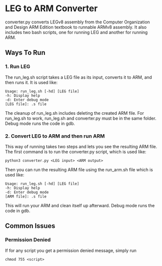 # LEG to ARM Converter
converter.py converts LEGv8 assembly from the Computer Organization and Design ARM Edition textbook to runnable ARMv8 assembly. It also includes two bash scripts, one for running LEG and another for running ARM.

## Ways To Run
### 1. Run LEG

The run_leg.sh script takes a LEG file as its input, converts it to ARM, and then runs it. It is used like:

    Usage: run_leg.sh [-hd] [LEG file]
    -h: Display help
    -d: Enter debug mode
    [LEG file]: .s file

The cleanup of run_leg.sh includes deleting the created ARM file. For run_leg.sh to work, run_leg.sh and converter.py must be in the same folder. Debug mode runs the code in gdb.

### 2. Convert LEG to ARM and then run ARM
This way of running takes two steps and lets you see the resulting ARM file. The first command is to run the converter.py script, which is used like:

    python3 converter.py <LEG input> <ARM output>

Then you can run the resulting ARM file using the run_arm.sh file which is used like:

    Usage: run_leg.sh [-hd] [LEG file]
    -h: Display help
    -d: Enter debug mode
    [ARM file]: .s file

This will run your ARM and clean itself up afterward. Debug mode runs the code in gdb.


## Common Issues
### Permission Denied

If for any script you get a permission denied message, simply run 

    chmod 755 <script> 
